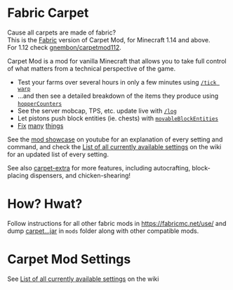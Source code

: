 # Fabric Carpet

Cause all carpets are made of fabric?  
This is the [Fabric](https://fabricmc.net/) version of Carpet Mod, for Minecraft 1.14 and above.  
For 1.12 check [gnembon/carpetmod112](https://github.com/gnembon/carpetmod112).

Carpet Mod is a mod for vanilla Minecraft that allows you to take full control of what matters from a technical perspective of the game.

* Test your farms over several hours in only a few minutes using [`/tick warp`](https://github.com/gnembon/fabric-carpet/wiki/Current-Available-Settings#commandtick)
* ...and then see a detailed breakdown of the items they produce using [`hopperCounters`](https://github.com/gnembon/fabric-carpet/wiki/Current-Available-Settings#hoppercounters)
* See the server mobcap, TPS, etc. update live with [`/log`](https://github.com/gnembon/fabric-carpet/wiki/Current-Available-Settings#commandlog)
* Let pistons push block entities (ie. chests) with [`movableBlockEntities`](https://github.com/gnembon/fabric-carpet/wiki/Current-Available-Settings#movableblockentities)
* [Fix](https://github.com/gnembon/fabric-carpet/wiki/Current-Available-Settings#leadfix) [many](https://github.com/gnembon/fabric-carpet/wiki/Current-Available-Settings#portalsuffocationfix) [things](https://github.com/gnembon/fabric-carpet/wiki/Current-Available-Settings#unloadedentityfix)

See the [mod showcase](https://www.youtube.com/watch?v=Lt-ooRGpLz4) on youtube for an explanation of every setting and command, and check the [List of all currently available settings][settings] on the wiki for an updated list of every setting.

See also [carpet-extra](https://github.com/gnembon/carpet-extra/) for more features, including autocrafting, block-placing dispensers, and chicken-shearing!

# How? Hwat?

Follow instructions for all other fabric mods in https://fabricmc.net/use/ and dump [carpet...jar](https://github.com/gnembon/fabric-carpet/releases) in `mods` folder along with other compatible mods.

# Carpet Mod Settings
See [List of all currently available settings][settings] on the wiki

[settings]: https://github.com/gnembon/fabric-carpet/wiki/Current-Available-Settings
